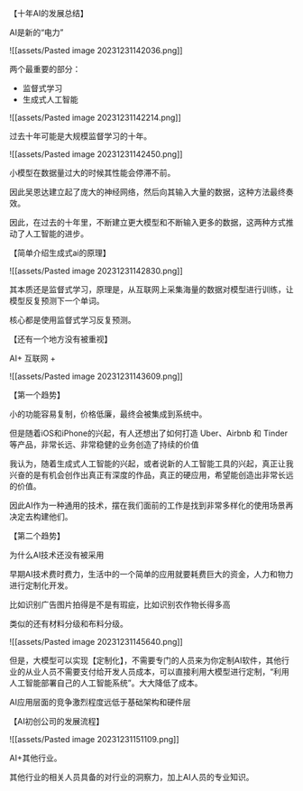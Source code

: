 【十年AI的发展总结】

AI是新的“电力”

![[assets/Pasted image 20231231142036.png]]

两个最重要的部分：

- 监督式学习
- 生成式人工智能

![[assets/Pasted image 20231231142214.png]]

过去十年可能是大规模监督学习的十年。

![[assets/Pasted image 20231231142450.png]]

小模型在数据量过大的时候其性能会停滞不前。

因此吴恩达建立起了庞大的神经网络，然后向其输入大量的数据，这种方法最终奏效。

因此，在过去的十年里，不断建立更大模型和不断输入更多的数据，这两种方式推动了人工智能的进步。

【简单介绍生成式ai的原理】

![[assets/Pasted image 20231231142830.png]]

其本质还是监督式学习，原理是，从互联网上采集海量的数据对模型进行训练，让模型反复预测下一个单词。

核心都是使用监督式学习反复预测。

【还有一个地方没有被重视】

AI+ 互联网 +

![[assets/Pasted image 20231231143609.png]]

【第一个趋势】

小的功能容易复制，价格低廉，最终会被集成到系统中。

但是随着iOS和iPhone的兴起，有人还想出了如何打造 Uber、Airbnb 和 Tinder 等产品，非常长远、非常稳健的业务创造了持续的价值

我认为，随着生成式人工智能的兴起，或者说新的人工智能工具的兴起，真正让我兴奋的是有机会创作出真正有深度的作品，真正的硬应用，希望能创造出非常长远的价值。

因此AI作为一种通用的技术，摆在我们面前的工作是找到非常多样化的使用场景再决定去构建他们。

【第二个趋势】

为什么AI技术还没有被采用

早期AI技术费时费力，生活中的一个简单的应用就要耗费巨大的资金，人力和物力进行定制化开发。

比如识别广告图片拍得是不是有瑕疵，比如识别农作物长得多高

类似的还有材料分级和布料分级。

![[assets/Pasted image 20231231145640.png]]

但是，大模型可以实现【定制化】，不需要专门的人员来为你定制AI软件，其他行业的从业人员不需要支付给开发人员成本，可以直接利用大模型进行定制，“利用人工智能部署自己的人工智能系统”。大大降低了成本。

AI应用层面的竞争激烈程度远低于基础架构和硬件层

【AI初创公司的发展流程】

![[assets/Pasted image 20231231151109.png]]

AI+其他行业。

其他行业的相关人员具备的对行业的洞察力，加上AI人员的专业知识。

